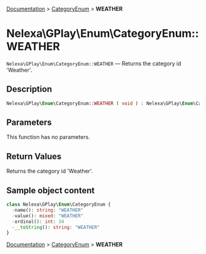 [Documentation](../../README.md) > [CategoryEnum](README.md) > **WEATHER**

# Nelexa\GPlay\Enum\CategoryEnum::WEATHER
`Nelexa\GPlay\Enum\CategoryEnum::WEATHER` — Returns the category id 'Weather'.

## Description
```php
Nelexa\GPlay\Enum\CategoryEnum::WEATHER ( void ) : Nelexa\GPlay\Enum\CategoryEnum
```

## Parameters
This function has no parameters.

## Return Values
Returns the category id 'Weather'.

## Sample object content
```php
class Nelexa\GPlay\Enum\CategoryEnum {
  -name(): string: "WEATHER"
  -value(): mixed: "WEATHER"
  -ordinal(): int: 34
  -__toString(): string: "WEATHER"
}
```

[Documentation](../../README.md) > [CategoryEnum](README.md) > **WEATHER**
